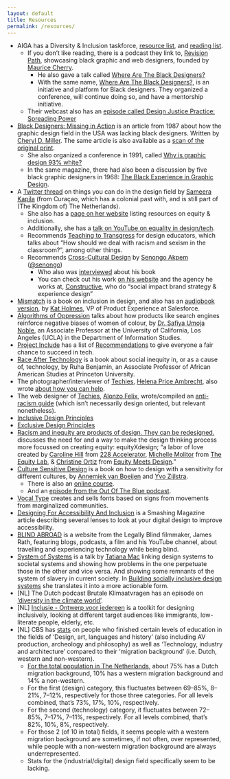 ```yaml
---
layout: default
title: Resources
permalink: /resources/
---
```


- AIGA has a Diversity & Inclusion taskforce, [resource list](https://www.aiga.org/aiga/content/tools-and-resources/diversity-and-inclusion/diversity--inclusion-initiative/), and [reading list](https://www.aiga.org/aiga/content/tools-and-resources/diversity-and-inclusion/diversity-inclusion-learning-basics/).
    - If you don’t like reading, there is a podcast they link to, [Revision Path](https://revisionpath.com/), showcasing black graphic and web designers, founded by [Maurice Cherry](https://mauricecherry.com/).
        - He also gave a talk called [Where Are The Black Designers?](https://www.youtube.com/watch?v=eBuFCkmyYuA)
        - With the same name, [Where Are The Black Designers?](https://wherearetheblackdesigners.com/), is an initiative and platform for Black designers. They organized a conference, will continue doing so, and have a mentorship initiative.
    - Their webcast also has an [episode called Design Justice Practice: Spreading Power](https://www.aiga.org/aiga/content/why-design/design-for-good/design-for-good-webcast-series-episode-five/)
- [Black Designers: Missing in Action](https://www.printmag.com/design-culture-2/history-2/blacks-in-design-1987/) is an article from 1987 about how the graphic design field in the USA was lacking black designers. Written by [Cheryl D. Miller](https://www.aiga.org/diversity-inclusion-design-journeys-essay-cheryl-d-miller). The same article is also available as a [scan of the original print](https://www.scribd.com/document/287765658/Black-Designers-Missing-in-Action-by-Cheryl-D-Miller).
    - She also organized a conference in 1991, called [Why is graphic design 93% white?](https://www.aiga.org/aiga/content/tools-and-resources/diversity-and-inclusion/why-is-graphic-design-93-white/)
    - In the same magazine, there had also been a discussion by five black graphic designers in 1968: [The Black Experience in Graphic Design](https://www.printmag.com/design-culture-2/history-2/the-black-experience-1968/).
- A [Twitter thread](https://twitter.com/SamKap/status/1267160838911201281) on things you can do in the design field by [Sameera Kapila](https://samkapila.com/) (from Curaçao, which has a colonial past with, and is still part of (The Kingdom of) The Netherlands).
    - She also has a [page on her website](https://samkapila.com/inclusion/) listing resources on equity & inclusion.
    - Additionally, she has a [talk on YouTube on equality in design/tech](https://www.youtube.com/watch?v=5pj8E-XbRzE).
    - Recommends [Teaching to Transgress](https://www.goodreads.com/book/show/27091.Teaching_to_Transgress) for design educators, which talks about “How should we deal with racism and sexism in the classroom?”, among other things.
    - Recommends [Cross-Cultural Design](https://abookapart.com/products/cross-cultural-design) by [Senongo Akpem](https://senongo.net) ([@senongo](https://twitter.com/senongo))
        - Who also was [interviewed](https://ux.shopify.com/challenging-assumptions-and-designing-across-cultures-23a9fadd69f5) about his book
        - You can check out his work [on his website](https://senongo.net/) and the agency he works at, [Constructive](https://constructive.co/), who do “social impact brand strategy & experience design”
- [Mismatch](https://mitpress.mit.edu/books/mismatch) is a book on inclusion in design, and also has an [audiobook version](https://mismatch.design/stories/2020/01/29/mismatch-audiobook-now-available/), by [Kat Holmes](https://katholmesdesign.com/), VP of Product Experience at Salesforce.
- [Algorithms of Oppression](https://nyupress.org/9781479837243/algorithms-of-oppression/) talks about how products like search engines reinforce negative biases of women of colour, by [Dr. Safiya Umoja Noble](https://safiyaunoble.com/), an Associate Professor at the University of California, Los Angeles (UCLA) in the Department of Information Studies.
- [Project Include](https://projectinclude.org/) has a list of [Recommendations](https://projectinclude.org/recommendations/) to give everyone a fair chance to succeed in tech.
- [Race After Technology](https://www.ruhabenjamin.com/race-after-technology) is a book about social inequity in, or as a cause of, technology, by Ruha Benjamin, an Associate Professor of African American Studies at Princeton University.
- The photographer/interviewer of [Techies](https://www.notion.so/fmjansen/Draft-Diversity-anti-racism-and-inclusion-in-design-91c0518dc44b461991a07d171bb70d79#6499be7bc2974ec6868abf75755fcc8a), [Helena Price Ambrecht](https://twitter.com/helena), also wrote [about how you can help](https://medium.com/techies-project/techies-project-how-you-can-help-a494284ca7d6).
- The web designer of [Techies](https://www.notion.so/fmjansen/Draft-Diversity-anti-racism-and-inclusion-in-design-91c0518dc44b461991a07d171bb70d79#6499be7bc2974ec6868abf75755fcc8a), [Alonzo Felix](https://twitter.com/alonzofelix), wrote/compiled an [anti-racism guide](https://www.notion.so/Anti-racism-Guide-31ae62793b684ea1bdddefe8cfa84c19) (which isn’t necessarily design oriented, but relevant nonetheless).
- [Inclusive Design Principles](https://inclusivedesignprinciples.org/)
- [Exclusive Design Principles](https://exclusive-design.vasilis.nl/)
- [Racism and inequity are products of design. They can be redesigned.](https://medium.com/equity-design/racism-and-inequity-are-products-of-design-they-can-be-redesigned-12188363cc6a) discusses the need for and a way to make the design thinking process more focussed on creating equity: equityXdesign; “a labor of love created by [Caroline Hill](https://www.linkedin.com/in/carolineinezhill/) from [228 Accelerator](https://www.228accelerator.com/), [Michelle Molitor](https://www.linkedin.com/in/michelle-molitor-3a16638/) from [The Equity Lab](https://www.theequitylab.org/), & [Christine Ortiz](https://www.linkedin.com/in/christinemortiz/) from [Equity Meets Design](http://equitymeetsdesign.com/).”
- [Culture Sensitive Design](https://www.bispublishers.com/culture-sensitive-design.html) is a book on how to design with a sensitivity for different cultures, by [Annemiek van Boeijen](https://www.tudelft.nl/en/ide/about-ide/people/boeijen-agc-van/) and [Yvo Zijlstra](https://www.linkedin.com/in/yvo-zijlstra-49615b54/?originalSubdomain=nl).
    - There is also an [online course](https://online-learning.tudelft.nl/courses/culture-sensitive-design/).
    - And an [episode from the Out Of The Blue podcast](https://www.tudelft.nl/io/delft-design-stories/out-of-the-blue/).
- [Vocal Type](https://www.vocaltype.co) creates and sells fonts based on signs from movements from marginalized communities.
- [Designing For Accessibility And Inclusion](https://www.smashingmagazine.com/2018/04/designing-accessibility-inclusion/) is a Smashing Magazine article describing several lenses to look at your digital design to improve accessibility.
- [BLIND ABROAD](https://www.blindabroad.com/) is a website from the Legally Blind filmmaker, James Rath, featuring blogs, podcasts, a film and his YouTube channel, about travelling and experiencing technology while being blind.
- [System of Systems](https://www.youtube.com/watch?v=TzGfBV67Tac) is a talk by [Tatiana Mac](https://tatianamac.com/) linking design systems to societal systems and showing how problems in the one perpetuate those in the other and vice versa. And showing some remnants of the system of slavery in current society. In [Building socially inclusive design systems](https://areena.yle.fi/1-50271945) she translates it into a more actionable form.
- [NL] The Dutch podcast Brutale Klimaatvragen has an episode on [‘diversity in the climate world’](https://open.spotify.com/episode/3XFQtaj9XcddqxHKQY67yQ?si=dKFcUlCQQOKGlsfioriFAg).
- [NL] [Inclusie - Ontwerp voor iedereen](https://inclusie.gebruikercentraal.nl/) is a toolkit for designing inclusively, looking at different target audiences like immigrants, low-literate people, elderly, etc.
- [NL] CBS has [stats](https://opendata.cbs.nl/statline/#/CBS/nl/dataset/82816NED/table?dl=3AEFE) on people who finished certain levels of education in the fields of ‘Design, art, languages and history’ (also including AV production, archeology and philosophy) as well as ‘Technology, industry and architecture’ compared to their ‘migration background’ (i.e. Dutch, western and non-western).
    - [For the total population in The Netherlands](https://opendata.cbs.nl/#/CBS/nl/dataset/37325/table?dl=3AEFD), about 75% has a Dutch migration background, 10% has a western migration background and 14% a non-western.
    - For the first (design) category, this fluctuates between 69–85%, 8–21%, 7–12%, respectively for those three categories. For all levels combined, that’s 73%, 17%, 10%, respectively.
    - For the second (technology) category, it fluctuates between 72–85%, 7–17%, 7–11%, respectively. For all levels combined, that’s 82%, 10%, 8%, respectively.
    - For those 2 (of 10 in total) fields, it seems people with a western migration background are sometimes, if not often, over represented, while people with a non-western migration background are always underrepresented.
    - Stats for the (industrial/digital) design field specifically seem to be lacking.
